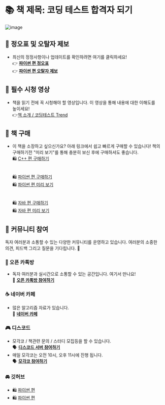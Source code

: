 # 📚 **책 제목**: 코딩 테스트 합격자 되기

![image](https://github.com/dremdeveloper/codingtest_python/assets/131899974/b31384f5-594a-4f39-9d35-ac8f49317c35)


## 📝 정오표 및 오탈자 제보

- 최신의 정정사항이나 업데이트를 확인하려면 여기를 클릭하세요!
  <br>👉 [**파이썬 편 정오표**](https://github.com/dremdeveloper/codingtest_python/blob/main/%EC%A0%95%EC%98%A4%ED%91%9C.md)
  <br>👉 [**파이썬 편 오탈자 제보**](https://forms.gle/BwRhPaLLJ7pM7LbM6)


## 🎥 필수 시청 영상

- 책을 읽기 전에 꼭 시청해야 할 영상입니다. 이 영상을 통해 내용에 대한 이해도를 높이세요!
  <br>👉[책 소개 / 코딩테스트 Trend](https://youtu.be/Q13Uj_5bH9M?si=fmy3LJqO3oG8F_rq)
  


## 🛒 책 구매

- 이 책을 소장하고 싶으신가요? 아래 링크에서 쉽고 빠르게 구매할 수 있습니다!
  책의 구매하기전 "미리 보기"를 통해 충분히 보신 후에 구매하셔도 좋습니다.
  <br>🛍️ [C++ 편 구매하기](https://www.yes24.com/Product/Goods/123272392)
<br></br>
  <br>🛍️ [파이썬 편 구매하기](https://www.yes24.com/Product/Goods/123272392)
  <br>🛍️ [파이썬 편 미리 보기](https://wikidocs.net/book/13314)
<br></br>
  <br>🛍️ [자바 편 구매하기](https://product.kyobobook.co.kr/detail/S000212576322)
  <br>🛍️ [자바 편 미리 보기](https://wikidocs.net/book/14549)

## 💬 커뮤니티 참여
독자 여러분과 소통할 수 있는 다양한 커뮤니티를 운영하고 있습니다. 여러분의 소중한 의견, 피드백 그리고 질문을 기다립니다. 🌈

### 📢 오픈 카톡방
- 독자 여러분과 실시간으로 소통할 수 있는 공간입니다. 여기서 만나요! <br>👥 [**오픈 카톡방 참여하기**](https://open.kakao.com/o/gX0WnTCf)

### ☕ 네이버 카페
- 많은 알고리즘 자료가 있습니다. <br>📖 [**네이버 카페**](https://cafe.naver.com/dremdeveloper)

### 🎮 디스코드
- 모각코 / 책관련 문의 / 스터디 모집등을 할 수 있습니다. <br>🗣️ [**디스코드 서버 참여하기**](https://discord.gg/W6h2NveQy7)
- 매일 모각코는 오전 10시, 오후 11시에 진행 됩니다. <br>🗣️ [**모각코  참여하기**](https://discord.com/channels/1190334577248583791/1199028141285462126)

### 🚘 깃허브
- 🛍️ [파이썬 편](https://github.com/dremdeveloper/codingtest_python)
- 🛍️ [파이썬 편](https://github.com/dremdeveloper/codingtest_cpp)
   

